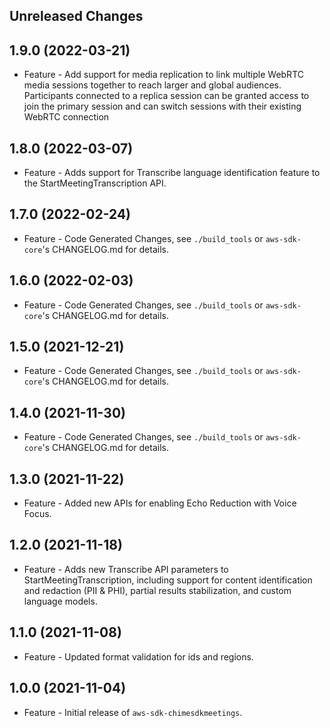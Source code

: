 Unreleased Changes
------------------

1.9.0 (2022-03-21)
------------------

* Feature - Add support for media replication to link multiple WebRTC media sessions together to reach larger and global audiences. Participants connected to a replica session can be granted access to join the primary session and can switch sessions with their existing WebRTC connection

1.8.0 (2022-03-07)
------------------

* Feature - Adds support for Transcribe language identification feature to the StartMeetingTranscription API.

1.7.0 (2022-02-24)
------------------

* Feature - Code Generated Changes, see `./build_tools` or `aws-sdk-core`'s CHANGELOG.md for details.

1.6.0 (2022-02-03)
------------------

* Feature - Code Generated Changes, see `./build_tools` or `aws-sdk-core`'s CHANGELOG.md for details.

1.5.0 (2021-12-21)
------------------

* Feature - Code Generated Changes, see `./build_tools` or `aws-sdk-core`'s CHANGELOG.md for details.

1.4.0 (2021-11-30)
------------------

* Feature - Code Generated Changes, see `./build_tools` or `aws-sdk-core`'s CHANGELOG.md for details.

1.3.0 (2021-11-22)
------------------

* Feature - Added new APIs for enabling Echo Reduction with Voice Focus.

1.2.0 (2021-11-18)
------------------

* Feature - Adds new Transcribe API parameters to StartMeetingTranscription, including support for content identification and redaction (PII & PHI), partial results stabilization, and custom language models.

1.1.0 (2021-11-08)
------------------

* Feature - Updated format validation for ids and regions.

1.0.0 (2021-11-04)
------------------

* Feature - Initial release of `aws-sdk-chimesdkmeetings`.

